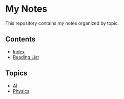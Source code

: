 # My Notes

This repository contains my notes organized by topic.

## Contents

- [Index](./_index.md)
- [Reading List](./_reading-list.md)

## Topics

- [AI](/ai)
- [Physics](/physics)
